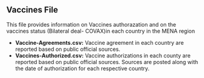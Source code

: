 ## Vaccines File
This file provides information on Vaccines authorazation and on the vaccines status (Bilateral deal- COVAX)in each country in the MENA region
- **Vaccine-Agreements.csv:** Vaccine agreement in each country are reported based on public official sources.
- **Vaccines-Authorized.csv:** Vaccine authorizations in each county are reported based on public official sources. Sources are posted along with the date of authorization for each respective country.
